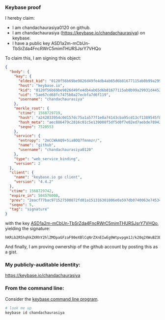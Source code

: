 ### Keybase proof

I hereby claim:

  * I am chandachaurasiya0120 on github.
  * I am chandachaurasiya (https://keybase.io/chandachaurasiya) on keybase.
  * I have a public key ASD1a2m-mCbUn-TbSrZda4FncRWrC5mimTHURSJsrY7VHQo

To claim this, I am signing this object:

```json
{
  "body": {
    "key": {
      "eldest_kid": "0120f56b69be9826d49fe4db4ab65d6b81677115ab0b99a29931d445226cad8ed51d0a",
      "host": "keybase.io",
      "kid": "0120f56b69be9826d49fe4db4ab65d6b81677115ab0b99a29931d445226cad8ed51d0a",
      "uid": "5ae67cd68fc7475b8a27ecbfa7d6f119",
      "username": "chandachaurasiya"
    },
    "merkle_root": {
      "ctime": 1568729719,
      "hash": "a242033954c0d157dc75a1a577f1e0a74143cba95cd13cf1389545f8c7e3affefdf122f02cf4bb9acb95c635aa98820501cdb2840156084e21e9de562e7546fa",
      "hash_meta": "aec886479c2816c01c5e139008f5df5d0f7e02ed7aebde7894258f2692b63980",
      "seqno": 7520553
    },
    "service": {
      "entropy": "2mCCWkAQ9+5ia8OQ7fmnmzr/",
      "name": "github",
      "username": "chandachaurasiya0120"
    },
    "type": "web_service_binding",
    "version": 2
  },
  "client": {
    "name": "keybase.io go client",
    "version": "4.4.2"
  },
  "ctime": 1568729742,
  "expire_in": 504576000,
  "prev": "2eacf77bac971527500872fd01a151316301806e0a597db0740063e74534a22e",
  "seqno": 5,
  "tag": "signature"
}
```

with the key [ASD1a2m-mCbUn-TbSrZda4FncRWrC5mimTHURSJsrY7VHQo](https://keybase.io/chandachaurasiya), yielding the signature:

```
hKRib2R5hqhkZXRhY2hlZMOpaGFzaF90eXBlCqNrZXnEIwEg9Wtpvpgm1J/k20q2XWuBZ3EVqwuZopkx1EUibK2O1R0Kp3BheWxvYWTESpcCBcQgLqz3e6yXFSdQCHL9AaFRMWMBgG4KWX2wdABj50U0oi7EIIQLhGxnsGsxldH/7bhmDsxEoS7KbRT5axFVWzm3NtpKAgHCo3NpZ8RAHJKRnHl0t+EiMe8sDZ5AXsnKZL3wtFQf//+ypFzIKrS1Tf6Sm9ZuozJ0r/v5DAF5xYyWKCQue62B0i6nLhlKBqhzaWdfdHlwZSCkaGFzaIKkdHlwZQildmFsdWXEIKCztq3rVBdhXWN61aXJrjEfislKFyhOgEtDkgCk+4kMo3RhZ80CAqd2ZXJzaW9uAQ==

```

And finally, I am proving ownership of the github account by posting this as a gist.

### My publicly-auditable identity:

https://keybase.io/chandachaurasiya

### From the command line:

Consider the [keybase command line program](https://keybase.io/download).

```bash
# look me up
keybase id chandachaurasiya
```

